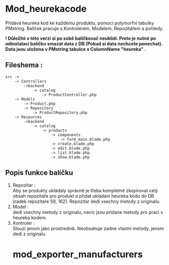 # Mod_heurekacode
Přidává heureka kod ke každému produktu, pomocí polymorfní tabulky PMstring.
Balíček pracuje s Kontrolerem, Modelem, Repozitářem a pohledy.

<strong>
! Důležité v této verzi si po sobě balíčkovač neuklidí. Proto je nutné po odinstalaci 
balíčku smazat data z DB (Pokud si data nechcete ponechat). Data jsou uložena v PMstring tabulce s ColumnName "heureka"
.
</strong> 

Fileshema :
-
    src ->  
        -> Controllers
            ->backend
                -> catalog
                    -> ProductController.php
        -> Models
            -> Product.php
            -> Repository
                -> ProductRepository.php
        -> Resources   
            ->backend
                -> catalog
                    -> products
                        -> components
                            -> form_main.blade.php
                        -> create.blade.php
                        -> edit.blade.php
                        -> list.blade.php
                        -> show.blade.php
                        

Popis funkce balíčku
-
1. Repozitar : <br />
    Aby se produkty ukládaly správně je třeba kompletně zkopírovat celý obsah repozitáře pro produkt
 a přidat ukládání heureka kódu do DB (radek repozitare 59, 162). Repozitar dedi vsechny metody z originalu.
2. Model : <br />
    dedi vsechny metody z originalu, navic jsou pridane metody pro praci s heureka kodem.
3. Kontroler :<br />
    Slouzi jenom jako prostrednik. Neobsahuje zadne vlastni metody, jenom dedi z originalu.
      # mod_exporter_manufacturers
